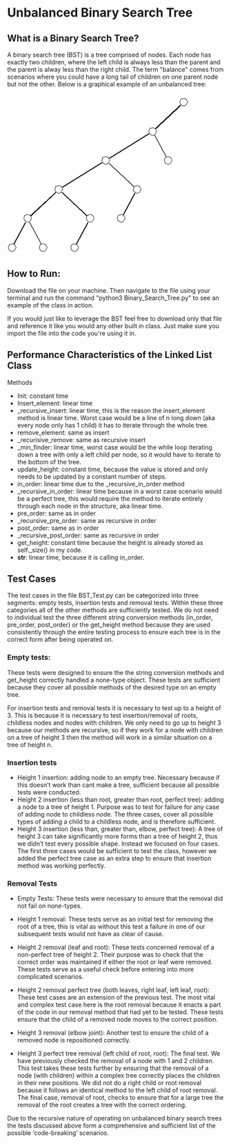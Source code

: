 # Unbalanced Binary Search Tree
## What is a Binary Search Tree?
A binary search tree (BST) is a tree comprised of nodes. Each node has exactly two children, where the left child is always less than the parent and the parent is alway less than the right child. The term "balance" comes from scenarios where you could have a long tail of children on one parent node but not the other. Below is a graphical example of an unbalanced tree: 

![](unbalanced.png)

## How to Run:
Download the file on your machine. Then navigate to the file using your terminal and run the command "python3 Binary_Search_Tree.py" to see an example of the class in action. 

If you would just like to leverage the BST feel free to download only that file and reference it like you would any other built in class. Just make sure you import the file into the code you're using it in.

## Performance Characteristics of the Linked List Class
Methods
- Init: constant time
- Insert_element: linear time
- _recursive_insert: linear time, this is the reason the insert_element method is linear
time. Worst case would be a line of n long down (aka every node only has 1 child) it has
to iterate through the whole tree.
- remove_element: same as insert
- _recurisive_remove: same as recursive insert
- _min_finder: linear time, worst case would be the while loop iterating down a tree with
only a left child per node, so it would have to iterate to the bottom of the tree.
- update_height: constant time, because the value is stored and only needs to be updated
by a constant number of steps.
- in_order: linear time due to the _recursive_in_order method
- _recursive_in_order: linear time because in a worst case scenario would be a perfect
tree, this would require the method to iterate entirely through each node in the
structure, aka linear time.
- pre_order: same as in order
- _recursive_pre_order: same as recursive in order
- post_order: same as in order
- _recursive_post_order: same as recursive in order
- get_height: constant time because the height is already stored as self._size() in my code.
- __str__: linear time, because it is calling in_order. 


## Test Cases
The test cases in the file BST_Test.py can be categorized into three segments: empty tests, insertion tests and removal tests. Within these three categories all of the other methods are sufficiently tested. We do not need to individual test the three different string conversion methods (in_order, pre_order, post_order) or the get_height method because they are used consistently through the entire testing process to ensure each tree is in the correct form after being operated on.
### Empty tests: 
These tests were designed to ensure the the string conversion methods and get_height correctly handled a none-type object. These tests are sufficient because they cover all possible methods of the desired type on an empty tree.

For insertion tests and removal tests it is necessary to test up to a height of 3. This is because it is necessary to test insertion/removal of roots, childless nodes and nodes with children. We only need to go up to height 3 because our methods are recursive, so if they work for a node with children on a tree of height 3 then the method will work in a similar situation on a tree of height n.
### Insertion tests
- Height 1 insertion: adding node to an empty tree. Necessary because if this doesn’t work than cant make a tree, sufficient because all possible tests were conducted.
- Height 2 insertion (less than root, greater than root, perfect tree): adding a node to a tree of height 1. Purpose was to test for failure for any case of adding node to childless node. The three cases, cover all possible types of adding a child to a childless node, and is therefore sufficient.
- Height 3 insertion (less than, greater than, elbow, perfect tree): A tree of height 3 can take significantly more forms than a tree of height 2, thus we didn’t test every possible shape. Instead we focused on four cases. The first three cases would be sufficient to test the class, however we added the perfect tree case as an extra step to ensure that insertion method was working perfectly.

### Removal Tests
- Empty Tests: These tests were necessary to ensure that the removal did not fail on
none-types.
- Height 1 removal: These tests serve as an initial test for removing the root of a tree, this
is vital as without this test a failure in one of our subsequent tests would not have as
clear of cause.
- Height 2 removal (leaf and root): These tests concerned removal of a non-perfect tree of
height 2. Their purpose was to check that the correct order was maintained if either the root or leaf were removed. These tests serve as a useful check before entering into more complicated scenarios.
- Height 2 removal perfect tree (both leaves, right leaf, left leaf, root): These test cases are an extension of the previous test. The most vital and complex test case here is the root removal because it enacts a part of the code in our removal method that had yet to be tested. These tests ensure that the child of a removed node moves to the correct position.
- Height 3 removal (elbow joint): Another test to ensure the child of a removed node is repositioned correctly.
   
- Height 3 perfect tree removal (left child of root, root): The final test. We have previously checked the removal of a node with 1 and 2 children. This test takes these tests further by ensuring that the removal of a node (with children) within a complex tree correctly places the children in their new positions. We did not do a right child or root removal because it follows an identical method to the left child of root removal. The final case, removal of root, checks to ensure that for a large tree the removal of the root creates a tree with the correct ordering.

Due to the recursive nature of operating on unbalanced binary search trees the tests discussed above form a comprehensive and sufficient list of the possible ‘code-breaking’ scenarios.